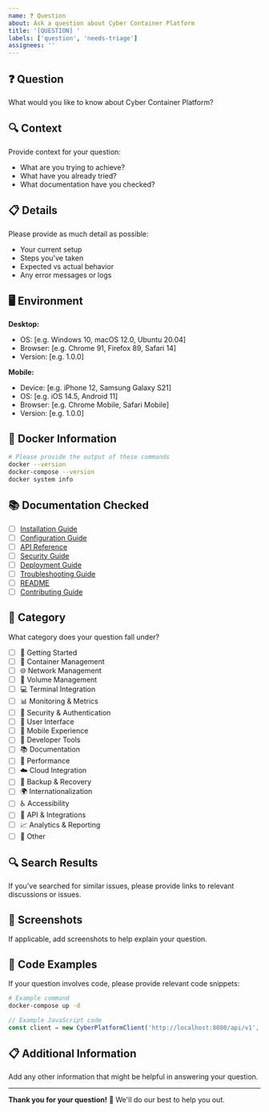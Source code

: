 ```yaml
---
name: ❓ Question
about: Ask a question about Cyber Container Platform
title: '[QUESTION] '
labels: ['question', 'needs-triage']
assignees: ''
---
```


## ❓ Question

What would you like to know about Cyber Container Platform?

## 🔍 Context

Provide context for your question:

- What are you trying to achieve?
- What have you already tried?
- What documentation have you checked?

## 📋 Details

Please provide as much detail as possible:

- Your current setup
- Steps you've taken
- Expected vs actual behavior
- Any error messages or logs

## 🖥️ Environment

**Desktop:**
- OS: [e.g. Windows 10, macOS 12.0, Ubuntu 20.04]
- Browser: [e.g. Chrome 91, Firefox 89, Safari 14]
- Version: [e.g. 1.0.0]

**Mobile:**
- Device: [e.g. iPhone 12, Samsung Galaxy S21]
- OS: [e.g. iOS 14.5, Android 11]
- Browser: [e.g. Chrome Mobile, Safari Mobile]
- Version: [e.g. 1.0.0]

## 🐳 Docker Information

```bash
# Please provide the output of these commands
docker --version
docker-compose --version
docker system info
```

## 📚 Documentation Checked

- [ ] [Installation Guide](./docs/installation.md)
- [ ] [Configuration Guide](./docs/configuration.md)
- [ ] [API Reference](./docs/api.md)
- [ ] [Security Guide](./docs/security.md)
- [ ] [Deployment Guide](./docs/deployment.md)
- [ ] [Troubleshooting Guide](./docs/troubleshooting.md)
- [ ] [README](./README.md)
- [ ] [Contributing Guide](./CONTRIBUTING.md)

## 🎯 Category

What category does your question fall under?

- [ ] 🚀 Getting Started
- [ ] 🐳 Container Management
- [ ] 🌐 Network Management
- [ ] 💾 Volume Management
- [ ] 💻 Terminal Integration
- [ ] 📊 Monitoring & Metrics
- [ ] 🔐 Security & Authentication
- [ ] 🎨 User Interface
- [ ] 📱 Mobile Experience
- [ ] 🔧 Developer Tools
- [ ] 📚 Documentation
- [ ] 🚀 Performance
- [ ] ☁️ Cloud Integration
- [ ] 🔄 Backup & Recovery
- [ ] 🌍 Internationalization
- [ ] ♿ Accessibility
- [ ] 🔌 API & Integrations
- [ ] 📈 Analytics & Reporting
- [ ] 🎯 Other

## 🔍 Search Results

If you've searched for similar issues, please provide links to relevant discussions or issues.

## 📸 Screenshots

If applicable, add screenshots to help explain your question.

## 🔧 Code Examples

If your question involves code, please provide relevant code snippets:

```bash
# Example command
docker-compose up -d
```

```javascript
// Example JavaScript code
const client = new CyberPlatformClient('http://localhost:8080/api/v1', 'token');
```

## 📋 Additional Information

Add any other information that might be helpful in answering your question.

---

**Thank you for your question!** 🤔 We'll do our best to help you out.
